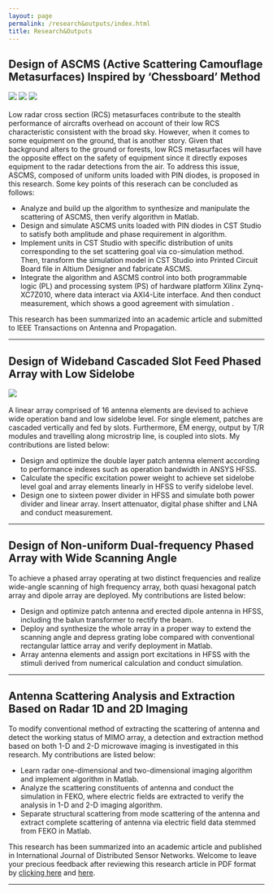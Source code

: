 ```yaml
---
layout: page
permalink: /research&outputs/index.html
title: Research&Outputs
---
```


<!-- # Hobbies -->

## Design of ASCMS (Active Scattering Camouflage Metasurfaces) Inspired by ‘Chessboard’ Method

<div class="third">
<img src="/images/ascms1.jpg">
<img src="/images/ascms2.jpg">
<img src="/images/ascms3.jpg">
</div>
<br>Low radar cross section (RCS) metasurfaces contribute to the stealth performance of aircrafts overhead on account of their low RCS characteristic consistent with the broad sky. However, when it comes to some equipment on the ground, that is another story. Given that background alters to the ground or forests, low RCS metasurfaces will have the opposite effect on the safety of equipment since it directly exposes equipment to the radar detections from the air. To address this issue, ASCMS, composed of uniform units loaded with PIN diodes, is proposed in this research. Some key points of this reserach can be concluded as follows:

- Analyze and build up the algorithm to synthesize and manipulate the scattering of ASCMS, then verify algorithm in Matlab.
- Design and simulate ASCMS units loaded with PIN diodes in CST Studio to satisfy both amplitude and phase requirement in algorithm.
- Implement units in CST Studio with specific distribution of units corresponding to the set scattering goal via co-simulation method. Then, transform the simulation model in CST Studio into Printed Circuit Board file in Altium Designer and fabricate ASCMS.
- Integrate the algorithm and ASCMS control into both programmable logic (PL) and processing system (PS) of hardware platform Xilinx Zynq-XC7Z010, where data interact via AXI4-Lite interface. And then conduct measurement, which shows a good agreement with simulation .

This research has been summarized into an academic article and submitted to IEEE Transactions on Antenna and Propagation.
 <!-- welcome to review this research in PDF format by [clicking here](https://HangyuChen.github.io/file/resume-hangyuchen.pdf). -->

---

## Design of Wideband Cascaded Slot Feed Phased Array with Low Sidelobe

<!-- <div class="third">
<img src="/images/swimming2.JPG">
<img src="/images/swimming.JPG">
<img src="/images/surfing1.JPG">
</div> -->
<div>
<img src="/images/doublelayer.jpg" class="chy">
</div>
<br>A linear array comprised of 16 antenna elements are devised to achieve wide operation band and low sidelobe level. For single element, patches are cascaded vertically and fed by slots. Furthermore, EM energy, output by T/R modules and travelling along microstrip line, is coupled into slots. My contributions are listed below:

- Design and optimize the double layer patch antenna element according to performance indexes such as operation bandwidth in ANSYS HFSS.
- Calculate the specific excitation power weight to achieve set sidelobe level goal and array elements linearly in HFSS to verify sidelobe level.
- Design one to sixteen power divider in HFSS and simulate both power divider and linear array. Insert attenuator, digital phase shifter and LNA and conduct measurement.

---

## Design of Non-uniform Dual-frequency Phased Array with Wide Scanning Angle

To achieve a phased array operating at two distinct frequencies and realize wide-angle scanning of high frequency array, both quasi hexagonal patch array and dipole array are deployed. My contributions are listed below:

- Design and optimize patch antenna and erected dipole antenna in HFSS, including the balun transformer to rectify the beam.
- Deploy and synthesize the whole array in a proper way to extend the scanning angle and depress grating lobe compared with conventional rectangular lattice array and verify deployment in Matlab.
- Array antenna elements and assign port excitations in HFSS with the stimuli derived from numerical calculation and conduct simulation.

---

## Antenna Scattering Analysis and Extraction Based on Radar 1D and 2D Imaging

To modify conventional method of extracting the scattering of antenna and detect the working status of MIMO array, a detection and extraction method based on both 1-D and 2-D microwave imaging is investigated in this research. My contributions are listed below:

- Learn radar one-dimensional and two-dimensional imaging algorithm and implement algorithm in Matlab.
- Analyze the scattering constituents of antenna and conduct the simulation in FEKO, where electric fields are extracted to verify the analysis in 1-D and 2-D imaging algorithm.
- Separate structural scattering from mode scattering of the antenna and extract complete scattering of antenna via electric field data stemmed from FEKO in Matlab.

This research has been summarized into an academic article and published in International Journal of Distributed Sensor Networks. Welcome to leave your precious feedback after reviewing this research article in PDF format by [clicking here](https://HangyuChen.github.io/file/2020.pdf) and [here](https://HangyuChen.github.io/file/CT177.pdf).


---
